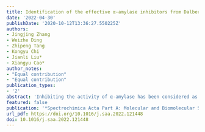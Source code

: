 ```yaml
---
title: Identification of the effective α-amylase inhibitors from Dalbergia odorifera virtual screening, spectroscopy, molecular docking, and molecular dynamic simulation
date: '2022-04-30'
publishDate: '2020-10-12T13:36:27.550225Z'
authors:
- Jingjing Zhang
- Weizhe Ding
- Zhipeng Tang
- Kongyu Chi
- Jianli Liu*
- Xiangyu Cao*
author_notes:
- "Equal contribution"
- "Equal contribution"
publication_types:
- '2'
abstract: 'Inhibiting the activity of α-amylase has been considered as one efficient way to prevent and treat type 2 diabetes recently.'
featured: false
publication: '*Spectrochimica Acta Part A: Molecular and Biomolecular Spectroscopy*'
url_pdf: https://doi.org/10.1016/j.saa.2022.121448
doi: 10.1016/j.saa.2022.121448
---
```


